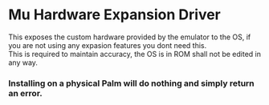 # Mu Hardware Expansion Driver

This exposes the custom hardware provided by the emulator to the OS, if you are not using any expasion features you dont need this.  
This is required to maintain accuracy, the OS is in ROM shall not be edited in any way.


### Installing on a physical Palm will do nothing and simply return an error.
